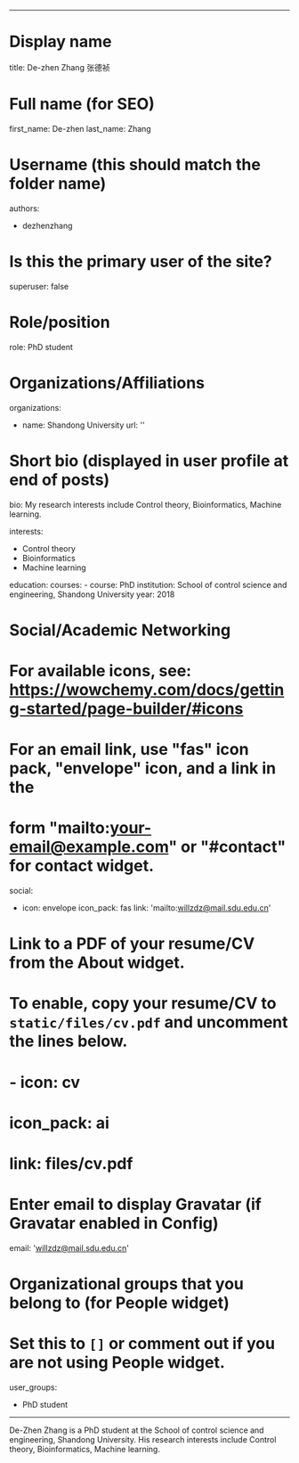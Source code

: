 <!--
 * -------------------------------------------------
 * @FilePath        : /Rui-Gao-Lab-Shandong-University/content/authors/dezhenzhang/_index.md
 * @Author          : Qi Zou
 * @Email           : qizou@mail.sdu.edu.cn
 * @Date            : 2023-09-28 15:01:26
 * -------------------------------------------------
 * Change Activity :
 * @  LastEditTime  : 2023-09-28 15:09:37
 * @  LastEditors   : Qi Zou & qizou@mail.sdu.edu.cn
 * -------------------------------------------------
 * @Description     : 
 * -------------------------------------------------
-->
---
# Display name
title:  De-zhen Zhang 张德祯

# Full name (for SEO)
first_name: De-zhen
last_name: Zhang

# Username (this should match the folder name)
authors:
  - dezhenzhang

# Is this the primary user of the site?
superuser: false

# Role/position
role: PhD student

# Organizations/Affiliations
organizations:
  - name: Shandong University
    url: ''

# Short bio (displayed in user profile at end of posts)
bio: My research interests include Control theory, Bioinformatics, Machine learning.

interests:
  - Control theory
  - Bioinformatics
  - Machine learning

education:
  courses:
    - course: PhD
      institution: School of control science and engineering, Shandong University
      year: 2018


# Social/Academic Networking
# For available icons, see: https://wowchemy.com/docs/getting-started/page-builder/#icons
#   For an email link, use "fas" icon pack, "envelope" icon, and a link in the
#   form "mailto:your-email@example.com" or "#contact" for contact widget.
social:
  - icon: envelope
    icon_pack: fas
    link: 'mailto:willzdz@mail.sdu.edu.cn'
# Link to a PDF of your resume/CV from the About widget.
# To enable, copy your resume/CV to `static/files/cv.pdf` and uncomment the lines below.
# - icon: cv
#   icon_pack: ai
#   link: files/cv.pdf

# Enter email to display Gravatar (if Gravatar enabled in Config)
email: 'willzdz@mail.sdu.edu.cn'

# Organizational groups that you belong to (for People widget)
#   Set this to `[]` or comment out if you are not using People widget.
user_groups:
  - PhD student
---

De-Zhen Zhang is a PhD student at the School of control science and engineering, Shandong University. His research interests include Control theory, Bioinformatics, Machine learning.
